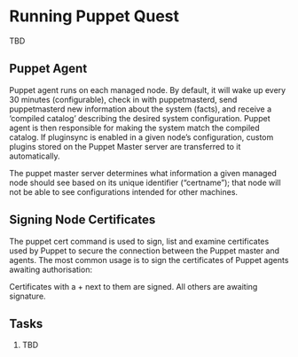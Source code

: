 # Running Puppet Quest

TBD

## Puppet Agent

Puppet agent runs on each managed node. By default, it will wake up every 30 minutes (configurable), check in with puppetmasterd, send puppetmasterd new information about the system (facts), and receive a ‘compiled catalog’ describing the desired system configuration. Puppet agent is then responsible for making the system match the compiled catalog. If pluginsync is enabled in a given node’s configuration, custom plugins stored on the Puppet Master server are transferred to it automatically.

The puppet master server determines what information a given managed node should see based on its unique identifier (“certname”); that node will not be able to see configurations intended for other machines.

## Signing Node Certificates

The puppet cert command is used to sign, list and examine certificates used by Puppet to secure the connection between the Puppet master and agents. The most common usage is to sign the certificates of Puppet agents awaiting authorisation:

Certificates with a + next to them are signed. All others are awaiting signature.

## Tasks

1. TBD